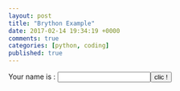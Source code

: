 ```yaml
---
layout: post
title: "Brython Example"
date: 2017-02-14 19:34:19 +0000
comments: true
categories: [python, coding]
published: true
---
```

<html>
<head>
<meta name="description" content="Hello world demo written in Brython www.brython.info">
<meta name="keywords" content="Python,Brython">
<meta name="author" content="Pierre Quentel">
<meta charset="iso-8859-1">
<script type="text/javascript" src="../src/brython.js"></script>
</head>

<body onload="brython()">
<script type="text/python">
from browser import document as doc
from browser import alert

def echo(*args):
    alert("Hello %s !" %doc["zone"].value)

doc["test"].bind("click", echo)
</script>
<p>Your name is : <input id="zone"><button id="test">clic !</button>
</body>

</html>

